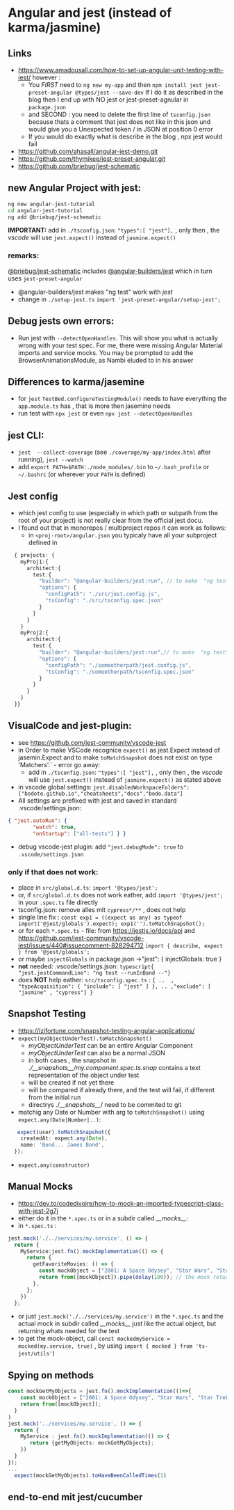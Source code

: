 # Angular and jest (instead of karma/jasmine)
## Links
* https://www.amadousall.com/how-to-set-up-angular-unit-testing-with-jest/  however : 
  * You *FIRST* need to `ng new my-app` and then `npm install jest jest-preset-angular @types/jest --save-dev` If I do it as described in the blog then I end up with NO jest or jest-preset-agnular in `package.json`
  * and SECOND : you need to delete the first line of `tsconfig.json` because thats a comment that jest does not like in this json und would give you a Unexpected token / in JSON at position 0 error
  * If you would do exactly what is describe in the blog , npx jest would fail
* https://github.com/ahasall/angular-jest-demo.git
* https://github.com/thymikee/jest-preset-angular.git
* https://github.com/briebug/jest-schematic

## new Angular Project with jest:
```bash
ng new angular-jest-tutorial
cd angular-jest-tutorial
ng add @briebug/jest-schematic
```
**IMPORTANT:** add in `./tsconfig.json`: `"types":[ "jest"],` , only then , the *vscode* will use `jest.expect()` instead of `jasmine.expect()`
### remarks:
[@briebug/jest-schematic](https://github.com/briebug/jest-schematic)  includes [@angular-builders/jest](https://github.com/just-jeb/angular-builders/tree/master/packages/jest) which in turn uses `jest-preset-angular`
*  @angular-builders/jest makes "ng test" work with *jest*
* change in `./setup-jest.ts` `import 'jest-preset-angular/setup-jest';`

## Debug jests own errors: 
* Run jest with `--detectOpenHandles`. This will show you what is actually wrong with your test spec. For me, there were missing Angular Material imports and service mocks. You may be prompted to add the BrowserAnimationsModule, as Nambi eluded to in his answer

## Differences to karma/jasemine
* for `jest` `TestBed.configureTestingModule()` needs to have everything the `app.module.ts` has , that is more then jasemine needs
* run test with `npx jest` or even `npx jest --detectOpenHandles`


## jest CLI:
* `jest  --collect-coverage` (see `./coverage/my-app/index.html` after running), `jest --watch`
* add `export PATH=$PATH:./node_modules/.bin` to `~/.bash_profile`  or `~/.bashrc`  (or wherever your `PATH` is defined) 

 
## Jest config
* which jest config to use (especially in which path or subpath from the root of your project) is not really clear from the official jest docu.
* I found out that in monorepos / multiproject repos it can work as follows:
  * in `<proj-root>/angular.json` you typicaly have all your subproject defined in 
```typescript
  { projects: {
    myProj1:{
      architect:{
        test:{
          "builder": "@angular-builders/jest:run", // to make  "ng test"  work with jest in addition to just "jest"
          "options": {
            "configPath": "./src/jest.config.js",
            "tsConfig": "./src/tsconfig.spec.json"
          }
        }
      }
    }
    myProj2:{
      architect:{
        test:{
          "builder": "@angular-builders/jest:run",// to make  "ng test"  work with jest in addition to just "jest"
          "options": {
            "configPath": "./someotherpath/jest.config.js",
            "tsConfig": "./someotherpath/tsconfig.spec.json"
          }
        }
      }
    }
  }} 
```
 


## VisualCode and jest-plugin:
* see https://github.com/jest-community/vscode-jest
* in Order to make VSCode recognice `expect()` as jest.Expect instead of jasemin.Expect and to make `toMatchSnapshot` does not exist on type 'Matchers'.` - error go away:
  * add in `./tsconfig.json`: `"types":[ "jest"],` , only then , the *vscode* will use `jest.expect()` instead of `jasmine.expect()` as stated above
* in vscode global settings:  `jest.disabledWorkspaceFolders": ["bodote.github.io","cheatsheets","docs","bodo.data"]`
* All settings are prefixed with jest and saved in standard .vscode/settings.json:
```json
{ "jest.autoRun": {
        "watch": true, 
        "onStartup": ["all-tests"] } }
```
* debug vscode-jest plugin: add   `"jest.debugMode": true` to `.vscode/settings.json`
### only if that does not work:
* place in `src/global.d.ts`: `import '@types/jest';` 
* or, if `src/global.d.ts` does not work eather, add `import '@types/jest';` in your `.spec.ts` file directly
* tsconfig.json: remove alles mit `cypress*/**` , does not help
* single line fix : `const exp1 = ((expect as any) as typeof import('@jest/globals').expect); exp1('').toMatchSnapshot();`
* or for each `*.spec.ts` - file:  from  https://jestjs.io/docs/api and https://github.com/jest-community/vscode-jest/issues/440#issuecomment-828294712 `import { describe, expect } from '@jest/globals';`
* or maybe `injectGlobals` in package.json ->"jest": {  injectGlobals: true }
* **not** needed: .vscode/settings.json: `typescript{ "jest.jestCommandLine": "ng test --runInBand --"}`
* does **NOT** help eather: `src/tsconfig.spec.ts` : `{ ..  , "typeAcquisition": { "include": [ "jest" ] }, .. ,"exclude": [ "jasmine" , "cypress"] }` 


## Snapshot Testing
* https://izifortune.com/snapshot-testing-angular-applications/
* `expect(myObjectUnderTest).toMatchSnapshot()` 
    * *myObjectUnderTest* can be an entire Angular Component
    * *myObjectUnderTest* can also be a normal JSON 
    * in both cases , the snapshot in *./\_\_snapshots\_\_/my.component.spec.ts.snap* contains a text representation of the object under test
    * will be created if not yet there
    * will be compared if already there, and the test will fail, if different from the initial run
    *  directrys ./*\_\_snapshots\_\_*/ need to be commited to  git
* matchig any Date or Number  with arg to `toMatchSnapshot()` using `expect.any(Date|Number|..)`: 
```typescript
   expect(user).toMatchSnapshot({
    createdAt: expect.any(Date),
    name: 'Bond... James Bond',
  });
```
* `expect.any(constructor)`
## Manual Mocks
* https://dev.to/codedivoire/how-to-mock-an-imported-typescript-class-with-jest-2g7j
* either do it in the `*.spec.ts` or in a subdir called *\_\_mocks\_\_*:
* in `*.spec.ts` : 
```typescript
jest.mock('./../services/my.service', () => {
  return {
    MyService:jest.fn().mockImplementation(() => {
      return {
        getFavoriteMovies: () => {
          const mockObject = ["2001: A Space Odysey", "Star Wars", "Star Trek"]
          return from([mockObject]).pipe(delay(100)); // the mock return
        },
      };
    })
  };
```
* or just `jest.mock('./../services/my.service')` in the `*.spec.ts` and the actual mock in subdir called *\_\_mocks\_\_* just like the actual object, but returning whats needed for the test
* to get the mock-object, call `const mockedmyService = mocked(my.service, true)` , by using `import { mocked } from 'ts-jest/utils'`)
## Spying on methods
```typescript
const mockGetMyObjects = jest.fn().mockImplementation(()=>{
    const mockObject = ["2001: A Space Odysey", "Star Wars", "Star Trek"]
    return from([mockObject]); 
  }
)
jest.mock('../services/my.service', () => {
  return {
    MyService : jest.fn().mockImplementation(() => {
       return {getMyObjects: mockGetMyObjects};
    })
  }
});
...
  expect(mockGetMyObjects).toHaveBeenCalledTimes(1)
```


## end-to-end mit jest/cucumber